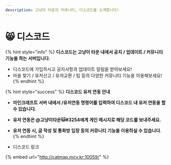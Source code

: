 ```yaml
---
description: 고냥이 타운의 커뮤니티, 디스코드를 소개합니다!
---
```


# 😸 디스코드

{% hint style="info" %}
**디스코드는 고냥이 타운 내에서 공지 / 업데이트 / 커뮤니티 기능을 하는 서버입니다.**&#x20;

* 디스코드에 가입하시고 공지사항과 업데이트 알림을 받아보세요!
* 마을 찾기 /  유저신고 / 유저교환 / 팁 등의 다양한 커뮤니티 기능을 이용해보세요!
{% endhint %}

{% hint style="success" %}
**디스코드 유저 연동 안내**

* **마인크래프트 서버 내에서 /유저연동 명령어를 입력하여 디스코드 내 유저 연동을 할 수 있습니다.**
* **유저 연동은  @고냥이타운🐱#3254에게 게인 메시지로 해당 코드를 보내주세요.**&#x20;
* **유저 연동 시, 글 작성 및 통화방 입장 등의 커뮤니티 기능을 이용하실 수 있습니다**.
{% endhint %}

* 디스코드 링크

{% embed url="http://catmap.mcv.kr:10059/" %}
